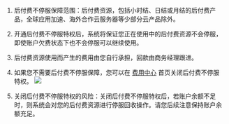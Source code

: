 1. 后付费不停服保障范围：后付费资源，包括小时结、日结或月结的后付费产品，全球应用加速、海外合作云服务器等少部分云产品除外。

2. 开通后付费不停服特权后，系统将保证您正在使用中的后付费资源不会停服，即使账户欠费状态下也不会停服可以继续使用。

3. 后付费资源使用而产生的费用由您自行承担，回款由商务经理跟进。

4. 如果您不需要后付费不停服保障，您可以在 [费用中心](http://console.tce.fsphere.cn/account) 首页关闭后付费不停服特权。
![](http://imgcache.tcecqpoc.fsphere.cn/image/mc.qcloudimg.com/static/img/4e4d77423dc7c209a371b5b72276cd40/image.png)

5. 关闭后付费不停服特权的风险：关闭后付费不停服特权后，若账户余额不足时，则系统会对您的后付费资源进行停服回收操作。请您后续注意保持账户余额充足。
